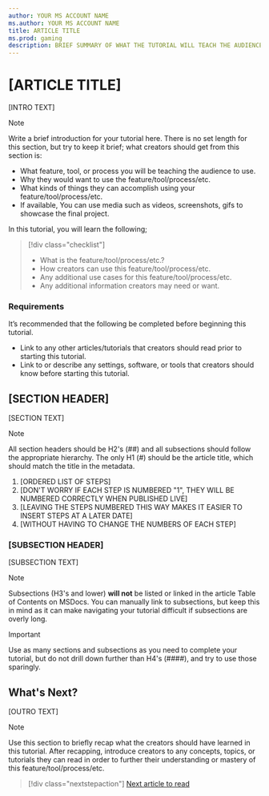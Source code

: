 ```yaml
---
author: YOUR MS ACCOUNT NAME
ms.author: YOUR MS ACCOUNT NAME
title: ARTICLE TITLE
ms.prod: gaming
description: BRIEF SUMMARY OF WHAT THE TUTORIAL WILL TEACH THE AUDIENCE
---
```


# [ARTICLE TITLE]

[INTRO TEXT]

> [!NOTE]
> Write a brief introduction for your tutorial here. There is no set length for this section, but try to keep it brief; what creators should get from this section is:
>
> - What feature, tool, or process you will be teaching the audience to use.
> - Why they would want to use the feature/tool/process/etc.
> - What kinds of things they can accomplish using your feature/tool/process/etc.
> - If available, You can use media such as videos, screenshots, gifs to showcase the final project.

In this tutorial, you will learn the following;

> [!div class="checklist"]
>
> - What is the feature/tool/process/etc.?
> - How creators can use this feature/tool/process/etc.
> - Any additional use cases for this feature/tool/process/etc.
> - Any additional information creators may need or want.

### Requirements

It’s recommended that the following be completed before beginning this tutorial.

- Link to any other articles/tutorials that creators should read prior to starting this tutorial.
- Link to or describe any settings, software, or tools that creators should know before starting this tutorial.

## [SECTION HEADER]

[SECTION TEXT]

> [!NOTE]
> All section headers should be H2's (##) and all subsections should follow the appropriate hierarchy. The only H1 (#) should be the article title, which should match the title in the metadata.

1. [ORDERED LIST OF STEPS]
1. [DON'T WORRY IF EACH STEP IS NUMBERED "1", THEY WILL BE NUMBERED CORRECTLY WHEN PUBLISHED LIVE]
1. [LEAVING THE STEPS NUMBERED THIS WAY MAKES IT EASIER TO INSERT STEPS AT A LATER DATE]
1. [WITHOUT HAVING TO CHANGE THE NUMBERS OF EACH STEP]

### [SUBSECTION HEADER]

[SUBSECTION TEXT]

> [!NOTE]
> Subsections (H3's and lower) **will not** be listed or linked in the article Table of Contents on MSDocs. You can manually link to subsections, but keep this in mind as it can make navigating your tutorial difficult if subsections are overly long.

> [!IMPORTANT]
> Use as many sections and subsections as you need to complete your tutorial, but do not drill down further than H4's (####), and try to use those sparingly.

## What's Next?

[OUTRO TEXT]

> [!NOTE]
> Use this section to briefly recap what the creators should have learned in this tutorial. After recapping, introduce creators to any concepts, topics, or tutorials they can read in order to further their understanding or mastery of this feature/tool/process/etc.

> [!div class="nextstepaction"]
> [Next article to read](RelativePathToNextArticle.md)
